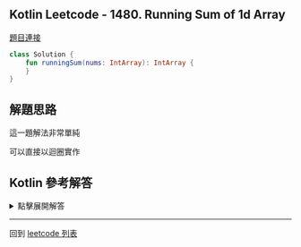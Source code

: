 ## Kotlin Leetcode - 1480. Running Sum of 1d Array

[題目連接](https://leetcode.com/problems/running-sum-of-1d-array/)

```kotlin
class Solution {
    fun runningSum(nums: IntArray): IntArray {
    }
}
```

## 解題思路

這一題解法非常單純

可以直接以迴圈實作

## Kotlin 參考解答

<details>
  <summary markdown='span'>點擊展開解答</summary>
    
```kotlin
class Solution {
    fun runningSum(nums: IntArray): IntArray {
        val result = IntArray(nums.size)
        result[0] = nums[0]
        for (i in 1 until nums.size) {
            result[i] = nums[i] + result[i - 1]
        }
        return result
    }
}
```

</details>

------

回到 [leetcode 列表](index.md)

